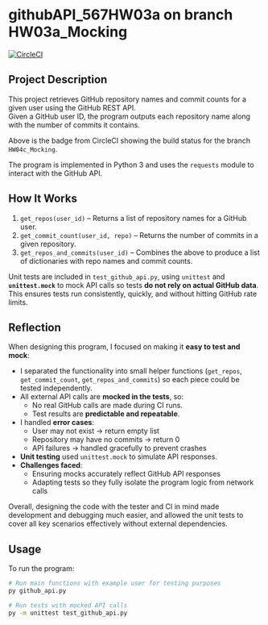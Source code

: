 # githubAPI_567HW03a on branch HW03a_Mocking

[![CircleCI](https://dl.circleci.com/status-badge/img/gh/gcerb/githubAPI_567HW03a/tree/HW03a_Mocking.svg?style=svg)](https://dl.circleci.com/status-badge/redirect/gh/gcerb/githubAPI_567HW03a/tree/HW03a_Mocking)

## Project Description

This project retrieves GitHub repository names and commit counts for a given user using the GitHub REST API.  
Given a GitHub user ID, the program outputs each repository name along with the number of commits it contains.  

Above is the badge from CircleCI showing the build status for the branch `HW04c_Mocking`.  

The program is implemented in Python 3 and uses the `requests` module to interact with the GitHub API.  

## How It Works

1. `get_repos(user_id)` – Returns a list of repository names for a GitHub user.  
2. `get_commit_count(user_id, repo)` – Returns the number of commits in a given repository.  
3. `get_repos_and_commits(user_id)` – Combines the above to produce a list of dictionaries with repo names and commit counts.  

Unit tests are included in `test_github_api.py`, using `unittest` and **`unittest.mock`** to mock API calls so tests **do not rely on actual GitHub data**. This ensures tests run consistently, quickly, and without hitting GitHub rate limits.

## Reflection

When designing this program, I focused on making it **easy to test and mock**:

- I separated the functionality into small helper functions (`get_repos`, `get_commit_count`, `get_repos_and_commits`) so each piece could be tested independently.  
- All external API calls are **mocked in the tests**, so:
  - No real GitHub calls are made during CI runs.
  - Test results are **predictable and repeatable**.
- I handled **error cases**:
  - User may not exist → return empty list  
  - Repository may have no commits → return 0  
  - API failures → handled gracefully to prevent crashes  
- **Unit testing** used `unittest.mock` to simulate API responses.  
- **Challenges faced**:
  - Ensuring mocks accurately reflect GitHub API responses  
  - Adapting tests so they fully isolate the program logic from network calls  

Overall, designing the code with the tester and CI in mind made development and debugging much easier, and allowed the unit tests to cover all key scenarios effectively without external dependencies.

## Usage

To run the program:

```bash
# Run main functions with example user for testing purposes
py github_api.py

# Run tests with mocked API calls
py -m unittest test_github_api.py